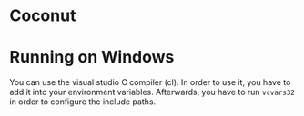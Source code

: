 Coconut
=======

Running on Windows
==================
You can use the visual studio C compiler (cl). 
In order to use it, you have to add it into your environment variables.
Afterwards, you have to run `vcvars32` in order to configure the include paths.
